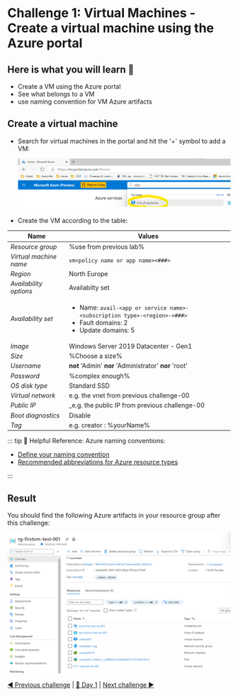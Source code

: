 # Challenge 1: Virtual Machines - Create a virtual machine using the Azure portal

## Here is what you will learn 🎯

- Create a VM using the Azure portal
- See what belongs to a VM
- use naming convention for VM Azure artifacts

## Create a virtual machine

- Search for virtual machines in the portal and hit the '+' symbol to add a VM:

   ![vmservices.png](./images/vmservices.png)
  
- Create the VM according to the table:  

| Name | Values  |
|---|---|
| _Resource group_ | %use from previous lab% |
| _Virtual machine name_ | `vm<policy name or app name><###>`|
| _Region_ | North Europe |
| _Availability options_ | Availabilty set  |
| _Availability set_ | <ul><li>Name: `avail-<app or service name>-<subscription type>-<region>-<###>`</li><li>Fault domains: 2</li><li>Update domains: 5</li></ul> |
| _Image_ | Windows Server 2019 Datacenter - Gen1 |
| _Size_ | %Choose a size% |
| _Username_ | **not** 'Admin' **nor** 'Administrator' **nor** 'root' |
| _Password_ | %complex enough% |
| _OS disk type_ | Standard SSD |
| _Virtual network_ | e.g. the vnet from previous challenge-00 |
| _Public IP_ | _e.g. the public IP from previous challenge-00 |
| _Boot diagnostics_ | Disable  |
| _Tag_ | e.g. creator : %yourName% |  
  
::: tip
📝 Helpful Reference: Azure naming conventions:

- [Define your naming convention](https://docs.microsoft.com/azure/cloud-adoption-framework/ready/azure-best-practices/resource-naming)  
- [Recommended abbreviations for Azure resource types](https://docs.microsoft.com/azure/cloud-adoption-framework/ready/azure-best-practices/resource-abbreviations)

:::

## Result

You should find the following Azure artifacts in your resource group after this challenge:
  
![azure artifacts in resource group after challenge](./images/result.png)

[◀ Previous challenge](../challenge-00/README.md) | [🔼 Day 1](../README.md) | [Next challenge ▶](../challenge-02/README.md)
